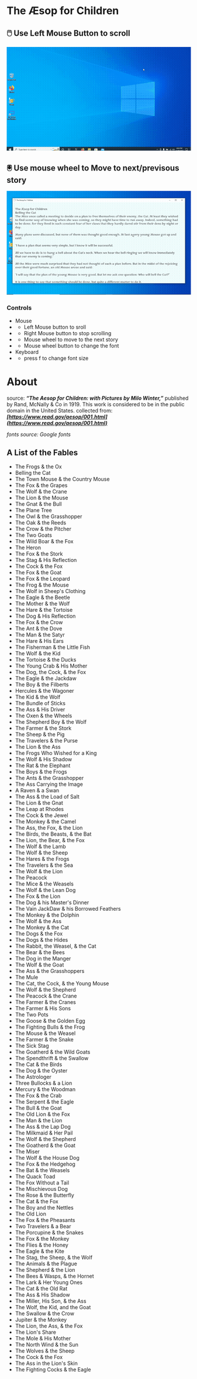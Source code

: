 # The Æsop for Children
## :computer_mouse: Use Left Mouse Button to scroll
![Scrolling](https://github.com/01one/The-Aesop-For-Children/blob/main/app%20view/scrolling.gif)




## :trackball: Use mouse wheel to Move to next/previsous story

![Move to next sotry](https://github.com/01one/The-Aesop-For-Children/blob/main/app%20view/next.gif)

### Controls
- Mouse
- - Left Mouse button to sroll
- - Right Mouse button to stop scrolling
- - Mouse wheel to move to the next story
- - Mouse wheel button to change the font
- Keyboard 
- - press f to change font size

# About
source:  ***“The Aesop for Children: with Pictures by Milo Winter,”*** published by Rand, McNally & Co in 1919. This work is considered to be in the public domain in the United States.
collected from:
***[https://www.read.gov/aesop/001.html](https://www.read.gov/aesop/001.html)***

*fonts source: Google fonts*

## A List of the Fables
- The Frogs & the Ox
- Belling the Cat
- The Town Mouse & the Country Mouse
- The Fox & the Grapes
- The Wolf & the Crane
- The Lion & the Mouse
- The Gnat & the Bull
- The Plane Tree
- The Owl & the Grasshopper
- The Oak & the Reeds
- The Crow & the Pitcher
- The Two Goats
- The Wild Boar & the Fox
- The Heron
- The Fox & the Stork
- The Stag & His Reflection
- The Cock & the Fox
- The Fox & the Goat
- The Fox & the Leopard
- The Frog & the Mouse
- The Wolf in Sheep's Clothing
- The Eagle & the Beetle
- The Mother & the Wolf
- The Hare & the Tortoise
- The Dog & His Reflection
- The Fox & the Crow
- The Ant & the Dove
- The Man & the Satyr
- The Hare & His Ears
- The Fisherman & the Little Fish
- The Wolf & the Kid
- The Tortoise & the Ducks
- The Young Crab & His Mother
- The Dog, the Cock, & the Fox
- The Eagle & the Jackdaw
- The Boy & the Filberts
- Hercules & the Wagoner
- The Kid & the Wolf
- The Bundle of Sticks
- The Ass & His Driver
- The Oxen & the Wheels
- The Shepherd Boy & the Wolf
- The Farmer & the Stork
- The Sheep & the Pig
- The Travelers & the Purse
- The Lion & the Ass
- The Frogs Who Wished for a King
- The Wolf & His Shadow
- The Rat & the Elephant
- The Boys & the Frogs
- The Ants & the Grasshopper
- The Ass Carrying the Image
- A Raven & a Swan
- The Ass & the Load of Salt
- The Lion & the Gnat
- The Leap at Rhodes
- The Cock & the Jewel
- The Monkey & the Camel
- The Ass, the Fox, & the Lion
- The Birds, the Beasts, & the Bat
- The Lion, the Bear, & the Fox
- The Wolf & the Lamb
- The Wolf & the Sheep
- The Hares & the Frogs
- The Travelers & the Sea
- The Wolf & the Lion
- The Peacock
- The Mice & the Weasels
- The Wolf & the Lean Dog
- The Fox & the Lion
- The Dog & his Master's Dinner
- The Vain JackDaw & his Borrowed Feathers
- The Monkey & the Dolphin
- The Wolf & the Ass
- The Monkey & the Cat
- The Dogs & the Fox
- The Dogs & the Hides
- The Rabbit, the Weasel, & the Cat
- The Bear & the Bees
- The Dog in the Manger
- The Wolf & the Goat
- The Ass & the Grasshoppers
- The Mule
- The Cat, the Cock, & the Young Mouse
- The Wolf & the Shepherd
- The Peacock & the Crane
- The Farmer & the Cranes
- The Farmer & His Sons
- The Two Pots
- The Goose & the Golden Egg
- The Fighting Bulls & the Frog
- The Mouse & the Weasel
- The Farmer & the Snake
- The Sick Stag
- The Goatherd & the Wild Goats
- The Spendthrift & the Swallow
- The Cat & the Birds
- The Dog & the Oyster
- The Astrologer
- Three Bullocks & a Lion
- Mercury & the Woodman
- The Fox & the Crab
- The Serpent & the Eagle
- The Bull & the Goat
- The Old Lion & the Fox
- The Man & the Lion
- The Ass & the Lap Dog
- The Milkmaid & Her Pail
- The Wolf & the Shepherd
- The Goatherd & the Goat
- The Miser
- The Wolf & the House Dog
- The Fox & the Hedgehog
- The Bat & the Weasels
- The Quack Toad
- The Fox Without a Tail
- The Mischievous Dog
- The Rose & the Butterfly
- The Cat & the Fox
- The Boy and the Nettles
- The Old Lion
- The Fox & the Pheasants
- Two Travelers & a Bear
- The Porcupine & the Snakes
- The Fox & the Monkey
- The Flies & the Honey
- The Eagle & the Kite
- The Stag, the Sheep, & the Wolf
- The Animals & the Plague
- The Shepherd & the Lion
- The Bees & Wasps, & the Hornet
- The Lark & Her Young Ones
- The Cat & the Old Rat
- The Ass & His Shadow
- The Miller, His Son, & the Ass
- The Wolf, the Kid, and the Goat
- The Swallow & the Crow
- Jupiter & the Monkey
- The Lion, the Ass, & the Fox
- The Lion's Share
- The Mole & His Mother
- The North Wind & the Sun
- The Wolves & the Sheep
- The Cock & the Fox
- The Ass in the Lion's Skin
- The Fighting Cocks & the Eagle
